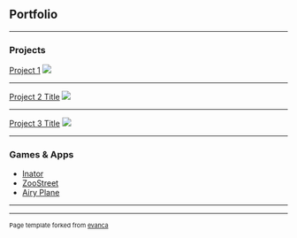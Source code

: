 ## Portfolio

---

### Projects
[Project 1](/sample_page)
<img src="images/dummy_thumbnail.jpg?raw=true"/>

---
[Project 2 Title](/pdf/sample_presentation.pdf)
<img src="images/dummy_thumbnail.jpg?raw=true"/>

---
[Project 3 Title](http://example.com/)
<img src="images/dummy_thumbnail.jpg?raw=true"/>

---

### Games & Apps

- [Inator](https://jakeparente.itch.io/inator)
- [ZooStreet](https://play.google.com/store/apps/details?id=com.JakeParente.ZooStreet)
- [Airy Plane](https://play.google.com/store/apps/details?id=com.Jake.Parente.AiryPlane)

---




---
<p style="font-size:11px">Page template forked from <a href="https://github.com/evanca/quick-portfolio">evanca</a></p>
<!-- Remove above link if you don't want to attibute -->

